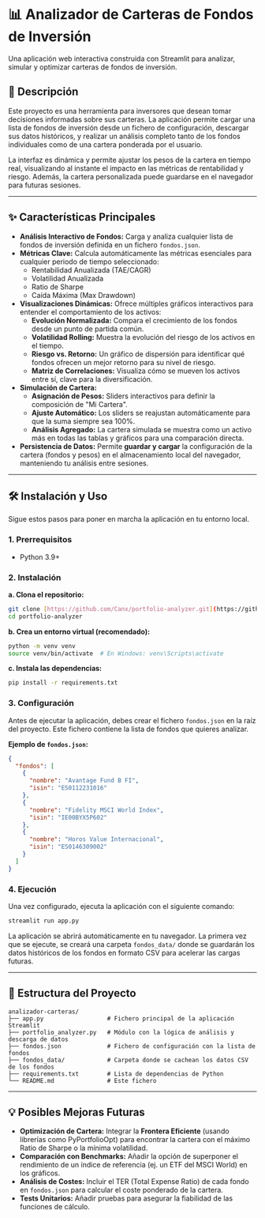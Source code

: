 # 📊 Analizador de Carteras de Fondos de Inversión

Una aplicación web interactiva construida con Streamlit para analizar, simular y optimizar carteras de fondos de inversión.


## 🚀 Descripción

Este proyecto es una herramienta para inversores que desean tomar decisiones informadas sobre sus carteras. La aplicación permite cargar una lista de fondos de inversión desde un fichero de configuración, descargar sus datos históricos, y realizar un análisis completo tanto de los fondos individuales como de una cartera ponderada por el usuario.

La interfaz es dinámica y permite ajustar los pesos de la cartera en tiempo real, visualizando al instante el impacto en las métricas de rentabilidad y riesgo. Además, la cartera personalizada puede guardarse en el navegador para futuras sesiones.

---

## ✨ Características Principales

* **Análisis Interactivo de Fondos:** Carga y analiza cualquier lista de fondos de inversión definida en un fichero `fondos.json`.
* **Métricas Clave:** Calcula automáticamente las métricas esenciales para cualquier periodo de tiempo seleccionado:
    * Rentabilidad Anualizada (TAE/CAGR)
    * Volatilidad Anualizada
    * Ratio de Sharpe
    * Caída Máxima (Max Drawdown)
* **Visualizaciones Dinámicas:** Ofrece múltiples gráficos interactivos para entender el comportamiento de los activos:
    * **Evolución Normalizada:** Compara el crecimiento de los fondos desde un punto de partida común.
    * **Volatilidad Rolling:** Muestra la evolución del riesgo de los activos en el tiempo.
    * **Riesgo vs. Retorno:** Un gráfico de dispersión para identificar qué fondos ofrecen un mejor retorno para su nivel de riesgo.
    * **Matriz de Correlaciones:** Visualiza cómo se mueven los activos entre sí, clave para la diversificación.
* **Simulación de Cartera:**
    * **Asignación de Pesos:** Sliders interactivos para definir la composición de "Mi Cartera".
    * **Ajuste Automático:** Los sliders se reajustan automáticamente para que la suma siempre sea 100%.
    * **Análisis Agregado:** La cartera simulada se muestra como un activo más en todas las tablas y gráficos para una comparación directa.
* **Persistencia de Datos:** Permite **guardar y cargar** la configuración de la cartera (fondos y pesos) en el almacenamiento local del navegador, manteniendo tu análisis entre sesiones.

---

## 🛠️ Instalación y Uso

Sigue estos pasos para poner en marcha la aplicación en tu entorno local.

### 1. Prerrequisitos
* Python 3.9+

### 2. Instalación

**a. Clona el repositorio:**
```bash
git clone [https://github.com/Canx/portfolio-analyzer.git](https://github.com/Canx/portfolio-analyzer.git)
cd portfolio-analyzer
````

**b. Crea un entorno virtual (recomendado):**

```bash
python -m venv venv
source venv/bin/activate  # En Windows: venv\Scripts\activate
```

**c. Instala las dependencias:**

```bash
pip install -r requirements.txt
```

### 3\. Configuración

Antes de ejecutar la aplicación, debes crear el fichero `fondos.json` en la raíz del proyecto. Este fichero contiene la lista de fondos que quieres analizar.

**Ejemplo de `fondos.json`:**

```json
{
  "fondos": [
    {
      "nombre": "Avantage Fund B FI",
      "isin": "ES0112231016"
    },
    {
      "nombre": "Fidelity MSCI World Index",
      "isin": "IE00BYX5P602"
    },
    {
      "nombre": "Horos Value Internacional",
      "isin": "ES0146309002"
    }
  ]
}
```

### 4\. Ejecución

Una vez configurado, ejecuta la aplicación con el siguiente comando:

```bash
streamlit run app.py
```

La aplicación se abrirá automáticamente en tu navegador. La primera vez que se ejecute, se creará una carpeta `fondos_data/` donde se guardarán los datos históricos de los fondos en formato CSV para acelerar las cargas futuras.

-----

## 📂 Estructura del Proyecto

```
analizador-carteras/
├── app.py                  # Fichero principal de la aplicación Streamlit
├── portfolio_analyzer.py   # Módulo con la lógica de análisis y descarga de datos
├── fondos.json             # Fichero de configuración con la lista de fondos
├── fondos_data/            # Carpeta donde se cachean los datos CSV de los fondos
├── requirements.txt        # Lista de dependencias de Python
└── README.md               # Este fichero
```

-----

## 💡 Posibles Mejoras Futuras

  * **Optimización de Cartera:** Integrar la **Frontera Eficiente** (usando librerías como PyPortfolioOpt) para encontrar la cartera con el máximo Ratio de Sharpe o la mínima volatilidad.
  * **Comparación con Benchmarks:** Añadir la opción de superponer el rendimiento de un índice de referencia (ej. un ETF del MSCI World) en los gráficos.
  * **Análisis de Costes:** Incluir el TER (Total Expense Ratio) de cada fondo en `fondos.json` para calcular el coste ponderado de la cartera.
  * **Tests Unitarios:** Añadir pruebas para asegurar la fiabilidad de las funciones de cálculo.
